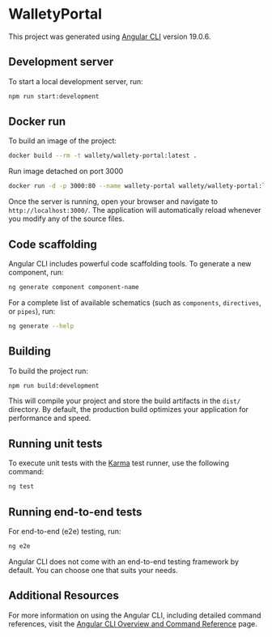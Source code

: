 # WalletyPortal

This project was generated using [Angular CLI](https://github.com/angular/angular-cli) version 19.0.6.

## Development server

To start a local development server, run:

```bash
npm run start:development
```

## Docker run

To build an image of the project:

```bash
docker build --rm -t wallety/wallety-portal:latest .
```

Run image detached on port 3000

```bash
docker run -d -p 3000:80 --name wallety-portal wallety/wallety-portal:latest
```

Once the server is running, open your browser and navigate to `http://localhost:3000/`. The application will automatically reload whenever you modify any of the source files.

## Code scaffolding

Angular CLI includes powerful code scaffolding tools. To generate a new component, run:

```bash
ng generate component component-name
```

For a complete list of available schematics (such as `components`, `directives`, or `pipes`), run:

```bash
ng generate --help
```

## Building

To build the project run:

```bash
npm run build:development
```

This will compile your project and store the build artifacts in the `dist/` directory. By default, the production build optimizes your application for performance and speed.

## Running unit tests

To execute unit tests with the [Karma](https://karma-runner.github.io) test runner, use the following command:

```bash
ng test
```

## Running end-to-end tests

For end-to-end (e2e) testing, run:

```bash
ng e2e
```

Angular CLI does not come with an end-to-end testing framework by default. You can choose one that suits your needs.

## Additional Resources

For more information on using the Angular CLI, including detailed command references, visit the [Angular CLI Overview and Command Reference](https://angular.dev/tools/cli) page.
